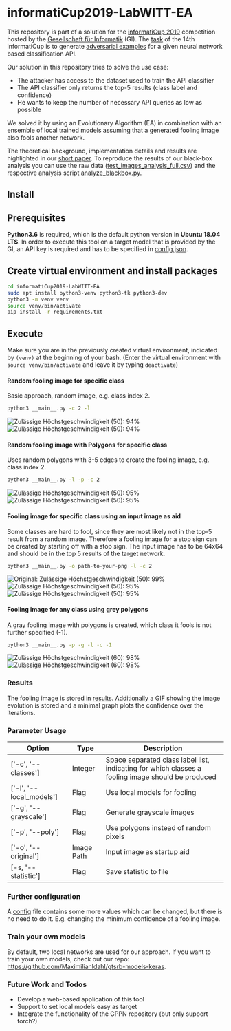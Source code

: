 # informatiCup2019-LabWITT-EA


This repository is part of a solution for the [informatiCup 2019](http://www.informaticup.de) competition
hosted by the [Gesellschaft für Informatik](https://gi.de) (GI).
The [task](https://github.com/InformatiCup/InformatiCup2019/blob/master/Irrbilder.pdf) 
of the 14th informatiCup is to generate [adversarial examples](https://blog.openai.com/adversarial-example-research/) 
for a given neural network based classification API.

Our solution in this repository tries to solve the use case:
* The attacker has access to the dataset used to train the API classifier
* The API classifier only returns the top-5 results (class label and confidence) 
* He wants to keep the number of necessary API queries as low as possible

We solved it by using an Evolutionary Algorithm (EA) in combination with an ensemble of local 
trained models 
assuming that a generated fooling image also fools another network.

The theoretical background, implementation details and results are highlighted in our [short paper](http://jtheiner.de/a6sg26io/paper.pdf). To reproduce the results of our black-box analysis you can use the raw data ([test_images_analysis_full.csv](http://jtheiner.de/a6sg26io/test_images_analysis_full.csv)) and the respective analysis script [analyze_blackbox.py](experiments/analysis/analyze_blackbox.py).

## Install

## Prerequisites
__Python3.6__ is required, which is the default python version in __Ubuntu 18.04 LTS__.
In order to execute this tool on a target model that is provided by the GI, an API key is required 
and has to be specified in 
[config.json](
./config.json).

## Create virtual environment and install packages
```bash
cd informatiCup2019-LabWITT-EA
sudo apt install python3-venv python3-tk python3-dev
python3 -m venv venv
source venv/bin/activate
pip install -r requirements.txt
```

## Execute
Make sure you are in the previously created virtual environment, indicated by `(venv)` at the beginning of your bash. (Enter the virtual environment with `source venv/bin/activate` and leave it by typing `deactivate`)
#### Random fooling image for specific class
Basic approach, random image, e.g. class index 2.
``` bash
python3 __main__.py -c 2 -l
```

![](examples/examples_readme_random_02.png "Zulässige Höchstgeschwindigkeit (50): 94%")
![](examples/examples_readme_random_02.gif "Zulässige Höchstgeschwindigkeit (50): 94%")

#### Random fooling image with Polygons for specific class
Uses random polygons with 3-5 edges to create the fooling image, e.g. class index 2.
``` bash
python3 __main__.py -l -p -c 2
```

![](examples/examples_readme_poly_02.png "Zulässige Höchstgeschwindigkeit (50): 95%")
![](examples/examples_readme_poly_02.gif "Zulässige Höchstgeschwindigkeit (50): 95%")

#### Fooling image for specific class using an input image as aid
Some classes are hard to fool, since they are most likely not in the top-5 result from a random 
image. Therefore a fooling image for a stop sign can be created by starting off with a stop sign. The input image has to be 64x64 and should be in the top 5 results of the target network.
``` bash
python3 __main__.py -o path-to-your-png -l -c 2
```

![](examples/examples_readme_original_02.png "Original: Zulässige Höchstgeschwindigkeit (50): 99%")
![](examples/examples_readme_original_fool_02.png "Zulässige Höchstgeschwindigkeit (50): 95%")
![](examples/examples_readme_original_fool_02.gif "Zulässige Höchstgeschwindigkeit (50): 95%")

#### Fooling image for any class using grey polygons
A gray fooling image with polygons is created, which class it fools is not further specified (-1).
``` bash
python3 __main__.py -p -g -l -c -1
```

![](examples/examples_readme_poly_03.png "Zulässige Höchstgeschwindigkeit (60): 98%")
![](examples/examples_readme_poly_03.gif "Zulässige Höchstgeschwindigkeit (60): 98%")

### Results
The fooling image is stored in [results](./results). Additionally a GIF showing the image evolution
 is stored and a minimal graph plots the confidence over the iterations.

### Parameter Usage
| Option | Type | Description | 
|---------------|----------|---------|
| ['-c', '--classes'] | Integer | Space separated class label list, indicating for which classes a fooling image should be produced| 
| ['-l', '--local_models'] | Flag | Use local models for fooling| 
| ['-g', '--grayscale'] | Flag | Generate grayscale images | 
| ['-p', '--poly'] | Flag | Use polygons instead of random pixels | 
| ['-o', '--original'] | Image Path | Input image as startup aid | 
| [-s, '--statistic'] | Flag | Save statistic to file |

### Further configuration
A [config](./config.json) file contains some more values which can be changed, but there is no need to do it. E.g. changing the minimum confidence of a fooling image.

### Train your own models
By default, two local networks are used for our approach.
If you want to train your own models, check out our repo:
https://github.com/MaximilianIdahl/gtsrb-models-keras.

### Future Work and Todos
* Develop a web-based application of this tool 
* Support to set local models easy as target
* Integrate the functionality of the CPPN repository (but only support torch?)
